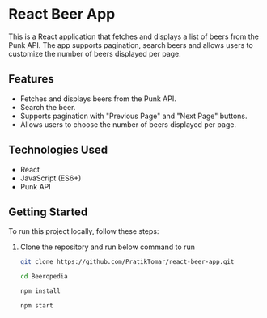 # React Beer App

This is a React application that fetches and displays a list of beers from the Punk API. The app supports pagination, search beers and allows users to customize the number of beers displayed per page.

## Features

- Fetches and displays beers from the Punk API.
- Search the beer.
- Supports pagination with "Previous Page" and "Next Page" buttons.
- Allows users to choose the number of beers displayed per page.

## Technologies Used

- React
- JavaScript (ES6+)
- Punk API

## Getting Started

To run this project locally, follow these steps:

1. Clone the repository and run below command to run

   ```bash
   git clone https://github.com/PratikTomar/react-beer-app.git

   cd Beeropedia

   npm install

   npm start
   ```


